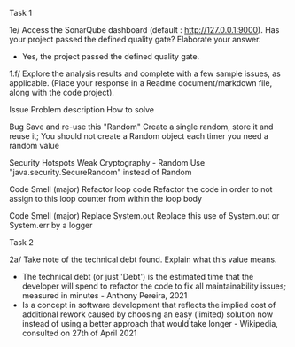 Task 1

1e/ Access the SonarQube dashboard (default : http://127.0.0.1:9000). Has your project passed the defined quality gate? Elaborate your answer.
- Yes, the project passed the defined quality gate.


1.f/ Explore the analysis results and complete with a few sample issues, as applicable. (Place your response in a Readme document/markdown file, along with the code project).

Issue               Problem description                         How to solve

Bug                 Save and re-use this "Random"               Create a single random, store it and reuse it; You should not create a Random object each timer you need a random value

Security Hotspots   Weak Cryptography - Random                  Use "java.security.SecureRandom" instead of Random

Code Smell (major)  Refactor loop code                          Refactor the code in order to not assign to this loop counter from within the loop body

Code Smell (major)  Replace System.out                          Replace this use of System.out or System.err by a logger



Task 2

2a/ Take note of the technical debt found. Explain what this value means.
- The technical debt (or just 'Debt') is the estimated time that the developer will spend to refactor the code to fix all maintainability issues; measured in minutes - Anthony Pereira, 2021
- Is a concept in software development that reflects the implied cost of additional rework caused by choosing an easy (limited) solution now instead of using a better approach that would take longer - Wikipedia, consulted on 27th of April 2021


